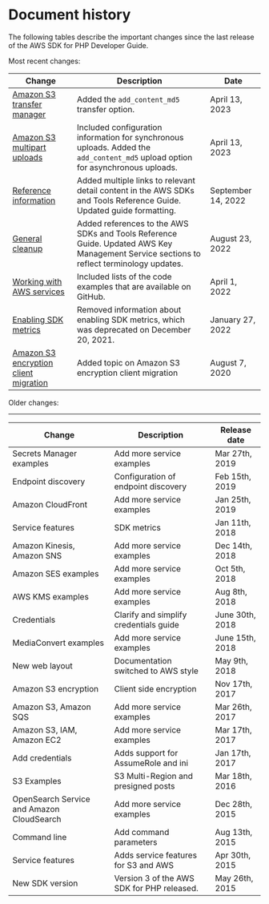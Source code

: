 # Document history<a name="document-history"></a>

The following tables describe the important changes since the last release of the AWS SDK for PHP Developer Guide\.

Most recent changes:

| Change | Description | Date | 
| --- |--- |--- |
| [Amazon S3 transfer manager](s3-transfer.md) | Added the `add_content_md5` transfer option\. | April 13, 2023 | 
| [Amazon S3 multipart uploads](s3-multipart-upload.md) | Included configuration information for synchronous uploads\. Added the `add_content_md5` upload option for asynchronous uploads\. | April 13, 2023 | 
| [Reference information](#document-history) | Added multiple links to relevant detail content in the AWS SDKs and Tools Reference Guide\. Updated guide formatting\. | September 14, 2022 | 
| [General cleanup](#document-history) | Added references to the AWS SDKs and Tools Reference Guide\. Updated AWS Key Management Service sections to reflect terminology updates\.  | August 23, 2022 | 
| [Working with AWS services](working-with-aws-services.md) | Included lists of the code examples that are available on GitHub\. | April 1, 2022 | 
| [Enabling SDK metrics](#document-history) | Removed information about enabling SDK metrics, which was deprecated on December 20, 2021\. | January 27, 2022 | 
| [Amazon S3 encryption client migration](s3-encryption-migration.md) | Added topic on Amazon S3 encryption client migration | August 7, 2020 | 

Older changes:


****  

| Change | Description | Release date | 
| --- | --- | --- | 
|  Secrets Manager examples  |  Add more service examples  |  Mar 27th, 2019  | 
|  Endpoint discovery  |  Configuration of endpoint discovery  |  Feb 15th, 2019  | 
|  Amazon CloudFront  |  Add more service examples  |  Jan 25th, 2019  | 
|  Service features  |  SDK metrics  |  Jan 11th, 2018  | 
|  Amazon Kinesis, Amazon SNS  |  Add more service examples  |  Dec 14th, 2018  | 
|  Amazon SES examples  |  Add more service examples  |  Oct 5th, 2018  | 
|  AWS KMS examples  |  Add more service examples  |  Aug 8th, 2018  | 
|  Credentials  |  Clarify and simplify credentials guide  |  June 30th, 2018  | 
|  MediaConvert examples  |  Add more service examples  |  June 15th, 2018  | 
|  New web layout  |  Documentation switched to AWS style  |  May 9th, 2018  | 
|  Amazon S3 encryption  |  Client side encryption  |  Nov 17th, 2017  | 
|  Amazon S3, Amazon SQS  |  Add more service examples  |  Mar 26th, 2017  | 
|  Amazon S3, IAM, Amazon EC2  |  Add more service examples  |  Mar 17th, 2017  | 
|  Add credentials  |  Adds support for AssumeRole and ini  |  Jan 17th, 2017  | 
|  S3 Examples  |  S3 Multi\-Region and presigned posts  |  Mar 18th, 2016  | 
|  OpenSearch Service and Amazon CloudSearch  |  Add more service examples  |  Dec 28th, 2015  | 
|  Command line  |  Add command parameters  |  Aug 13th, 2015  | 
|  Service features  |  Adds service features for S3 and AWS  |  Apr 30th, 2015  | 
|  New SDK version  |  Version 3 of the AWS SDK for PHP released\.  |  May 26th, 2015  | 
